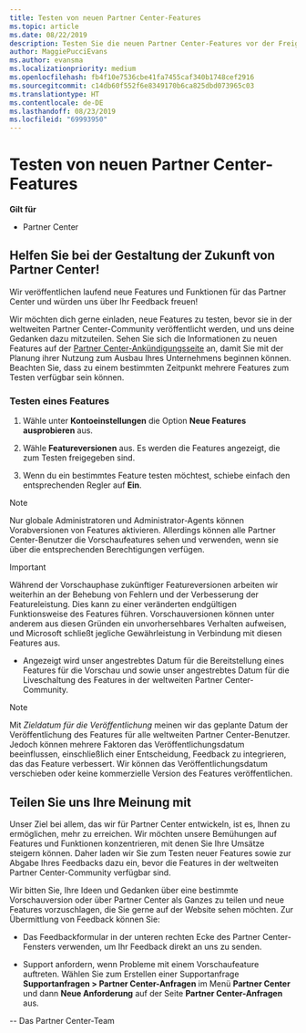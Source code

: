 ```yaml
---
title: Testen von neuen Partner Center-Features
ms.topic: article
ms.date: 08/22/2019
description: Testen Sie die neuen Partner Center-Features vor der Freigabe, und teilen Sie uns Ihre Meinung mit. Helfen Sie bei der Gestaltung der Zukunft von Partner Center!
author: MaggiePucciEvans
ms.author: evansma
ms.localizationpriority: medium
ms.openlocfilehash: fb4f10e7536cbe41fa7455caf340b1748cef2916
ms.sourcegitcommit: c14db60f552f6e8349170b6ca825dbd073965c03
ms.translationtype: HT
ms.contentlocale: de-DE
ms.lasthandoff: 08/23/2019
ms.locfileid: "69993950"
---
```

# <a name="test-drive-new-partner-center-features"></a>Testen von neuen Partner Center-Features

**Gilt für**

- Partner Center

## <a name="help-shape-the-future-of-partner-center"></a>Helfen Sie bei der Gestaltung der Zukunft von Partner Center!

Wir veröffentlichen laufend neue Features und Funktionen für das Partner Center und würden uns über Ihr Feedback freuen! 

Wir möchten dich gerne einladen, neue Features zu testen, bevor sie in der weltweiten Partner Center-Community veröffentlicht werden, und uns deine Gedanken dazu mitzuteilen. Sehen Sie sich die Informationen zu neuen Features auf der [Partner Center-Ankündigungsseite](https://partnercenter.microsoft.com/pcv/announcements) an, damit Sie mit der Planung ihrer Nutzung zum Ausbau Ihres Unternehmens beginnen können. Beachten Sie, dass zu einem bestimmten Zeitpunkt mehrere Features zum Testen verfügbar sein können.

### <a name="test-drive-a-feature"></a>Testen eines Features

1. Wähle unter **Kontoeinstellungen** die Option **Neue Features ausprobieren** aus.

2. Wähle **Featureversionen** aus. Es werden die Features angezeigt, die zum Testen freigegeben sind.

3. Wenn du ein bestimmtes Feature testen möchtest, schiebe einfach den entsprechenden Regler auf **Ein**. 

> [!NOTE]  
>  Nur globale Administratoren und Administrator-Agents können Vorabversionen von Features aktivieren. Allerdings können alle Partner Center-Benutzer die Vorschaufeatures sehen und verwenden, wenn sie über die entsprechenden Berechtigungen verfügen.

> [!IMPORTANT]  
> Während der Vorschauphase zukünftiger Featureversionen arbeiten wir weiterhin an der Behebung von Fehlern und der Verbesserung der Featureleistung. Dies kann zu einer veränderten endgültigen Funktionsweise des Features führen. Vorschauversionen können unter anderem aus diesen Gründen ein unvorhersehbares Verhalten aufweisen, und Microsoft schließt jegliche Gewährleistung in Verbindung mit diesen Features aus.

- Angezeigt wird unser angestrebtes Datum für die Bereitstellung eines Features für die Vorschau und sowie unser angestrebtes Datum für die Liveschaltung des Features in der weltweiten Partner Center-Community.

> [!NOTE]  
>  Mit *Zieldatum für die Veröffentlichung* meinen wir das geplante Datum der Veröffentlichung des Features für alle weltweiten Partner Center-Benutzer. Jedoch können mehrere Faktoren das Veröffentlichungsdatum beeinflussen, einschließlich einer Entscheidung, Feedback zu integrieren, das das Feature verbessert. Wir können das Veröffentlichungsdatum verschieben oder keine kommerzielle Version des Features veröffentlichen.  


 
## <a name="tell-us-what-you-think"></a>Teilen Sie uns Ihre Meinung mit

Unser Ziel bei allem, das wir für Partner Center entwickeln, ist es, Ihnen zu ermöglichen, mehr zu erreichen. Wir möchten unsere Bemühungen auf Features und Funktionen konzentrieren, mit denen Sie Ihre Umsätze steigern können. Daher laden wir Sie zum Testen neuer Features sowie zur Abgabe Ihres Feedbacks dazu ein, bevor die Features in der weltweiten Partner Center-Community verfügbar sind. 

Wir bitten Sie, Ihre Ideen und Gedanken über eine bestimmte Vorschauversion oder über Partner Center als Ganzes zu teilen und neue Features vorzuschlagen, die Sie gerne auf der Website sehen möchten. Zur Übermittlung von Feedback können Sie:  

-   Das Feedbackformular in der unteren rechten Ecke des Partner Center-Fensters verwenden, um Ihr Feedback direkt an uns zu senden. 

-   Support anfordern, wenn Probleme mit einem Vorschaufeature auftreten. Wählen Sie zum Erstellen einer Supportanfrage **Supportanfragen > Partner Center-Anfragen** im Menü **Partner Center** und dann **Neue Anforderung** auf der Seite **Partner Center-Anfragen** aus.



-- Das Partner Center-Team

